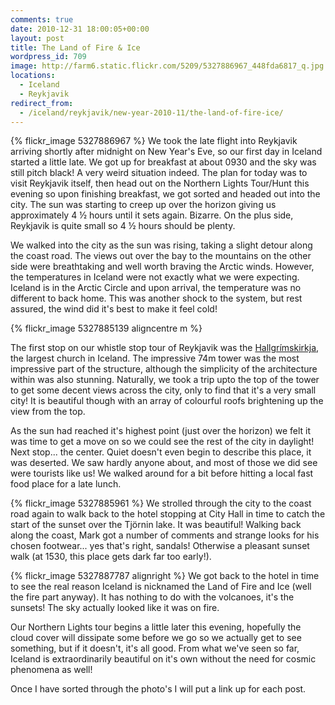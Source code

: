 ```yaml
---
comments: true
date: 2010-12-31 18:00:05+00:00
layout: post
title: The Land of Fire & Ice
wordpress_id: 709
image: http://farm6.static.flickr.com/5209/5327886967_448fda6817_q.jpg
locations:
  - Iceland
  - Reykjavik
redirect_from:
  - /iceland/reykjavik/new-year-2010-11/the-land-of-fire-ice/
---
```


{% flickr_image 5327886967 %}
We took the late flight into Reykjavik arriving shortly after midnight on New Year's Eve, so our
first day in Iceland started a little late. We got up for breakfast at about 0930 and the sky was
still pitch black! A very weird situation indeed. The plan for today was to visit Reykjavik itself,
then head out on the Northern Lights Tour/Hunt this evening so upon finishing breakfast, we got
sorted and headed out into the city. The sun was starting to creep up over the horizon giving us
approximately 4 ½ hours until it sets again. Bizarre. On the plus side, Reykjavik is quite small so
4 ½ hours should be plenty.

We walked into the city as the sun was rising, taking a slight detour along the coast road. The
views out over the bay to the mountains on the other side were breathtaking and well worth braving
the Arctic winds. However, the temperatures in Iceland were not exactly what we were expecting.
Iceland is in the Arctic Circle and upon arrival, the temperature was no different to back home.
This was another shock to the system, but rest assured, the wind did it's best to make it feel cold!

{% flickr_image 5327885139 aligncentre m %}

The first stop on our whistle stop tour of Reykjavik was the [Hallgrímskirkja][hgm], the largest
church in Iceland. The impressive 74m tower was the most impressive part of the structure, although
the simplicity of the architecture within was also stunning. Naturally, we took a trip upto the top
of the tower to get some decent views across the city, only to find that it's a very small city! It
is beautiful though with an array of colourful roofs brightening up the view from the top.

As the sun had reached it's highest point (just over the horizon) we felt it was time to get a move
on so we could see the rest of the city in daylight! Next stop... the center. Quiet doesn't even
begin to describe this place, it was deserted. We saw hardly anyone about, and most of those we did
see were tourists like us! We walked around for a bit before hitting a local fast food place for a
late lunch.

{% flickr_image 5327885961 %}
We strolled through the city to the coast road again to walk back to the hotel stopping at City Hall
in time to catch the start of the sunset over the Tjörnin lake. It was beautiful! Walking back along
the coast, Mark got a number of comments and strange looks for his chosen footwear... yes that's
right, sandals! Otherwise a pleasant sunset walk (at 1530, this place gets dark far too early!).

{% flickr_image 5327887787 alignright %}
We got back to the hotel in time to see the real reason Iceland is nicknamed the Land of Fire and
Ice (well the fire part anyway). It has nothing to do with the volcanoes, it's the sunsets! The sky
actually looked like it was on fire.

Our Northern Lights tour begins a little later this evening, hopefully the cloud cover will
dissipate some before we go so we actually get to see something, but if it doesn't, it's all good.
From what we've seen so far, Iceland is extraordinarily beautiful on it's own without the need for
cosmic phenomena as well!

Once I have sorted through the photo's I will put a link up for each post.

[hgm]: //translate.google.com/translate?js=n&prev=_t&hl=en&ie=UTF-8&layout=2&eotf=1&sl=auto&tl=en&u=http://hallgrimskirkja.is/&act=url "Hallgrímskirkja"
